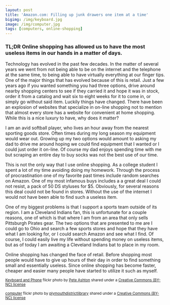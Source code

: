 ```yaml
---
layout: post
title: 'Amazon.com: Filling up junk drawers one item at a time'
bigimg: /img/keyboard.jpg
image: /img/computer.jpg
tags: [computers, online-shopping]
---
```


### TL;DR Online shopping has allowed us to have the most useless items in our hands in a matter of days.




Technology has evolved in the past few decades. In the matter of several years we went from not being able to be on the internet and the telephone at the same time, to being able to have virtually everything at our finger tips. One of the major things that has evolved because of this is retail. Just a few years ago if you wanted something you had three options, drive around nearby shopping centers to see if they carried it and hope it was in stock, order it from a catalog and wait six to eight weeks for it to come in, or simply go without said item. Luckily things have changed. There have been an explosion of websites that specialize in on-line shopping not to mention that almost every store has a website for convenient at home shopping. While this is a nice luxury to have, why does it matter?

I am an avid softball player, who lives an hour away from the nearest sporting goods store. Often times during my long season my equipment would wear out. Growing up my two options would amount to asking my dad to drive me around hoping we could find equipment that I wanted or I could just order it on-line. Of course my dad enjoys spending time with me but scraping an entire day to buy socks was not the best use of our time.

This is not the only way that I use online shopping. As a college student I spent a lot of my time avoiding doing my homework. Through the process of procrastination one of my favorite past times include random searches on Amazon. One of my most infamous buys includes a a great deal I could not resist, a pack of 50 DS styluses for $5. Obviously, for several reasons this deal could not be found in stores. Without the use of the internet I would not have been able to find such a useless item.

One of my biggest problems is that I support a sports team outside of its region. I am a Cleveland Indians fan, this is unfortunate for a couple reasons, one of which is that where I am from an area that only sells Pittsburgh Pirates gear. The two options that are presented to me are I could go to Ohio and search a few sports stores and hope that they have what I am looking for, or I could search Amazon and see what I find. Of course, I could easily live my life without spending money on useless items, but as of today I am awaiting a Cleveland Indians bat to place in my room.

Online shopping has changed the face of retail. Before shopping most people would have to give up hours of their day in order to find something small and essentially useless. Since online shopping has become faster, cheaper and easier many people have started to utilize it such as myself. 



<small> <a title="Keyboard and Phone"  href="https://flickr.com/photos/peteashton/6674301095">Keyboard and Phone</a> flickr photo by <a href="https://flickr.com/people/peteashton">Pete Ashton</a> shared under a <a href="https://creativecommons.org/licenses/by-nc/2.0/">Creative Commons (BY-NC) license</a> </small>

<small> <a title="computer" href="https://flickr.com/photos/plymouth-district-library/5244742145">computer</a> flickr photo by <a href="https://flickr.com/people/plymouth-district-library">plymouthdistrictlibrary</a> shared under a <a href="https://creativecommons.org/licenses/by-nc/2.0/">Creative Commons (BY-NC) license</a> </small>
